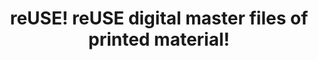 ---
abstract: null
creators:
- Altenhöner, Reinhard
date: null
document_url: https://services.phaidra.univie.ac.at/api/object/o:295024/download
grand_parent: iPRES
institutions: []
keywords:
- beijing
landing_page_url: https://phaidra.univie.ac.at/o:295024
language: eng
layout: publication
license: CC BY-SA 3.0 AT
notes_url: null
parent: iPRES 2004
publication_type: presentation
size: 48876
slides_url: null
source_name: iPRES
stream_url: null
title: reUSE! reUSE digital master files of printed material!
year: 2004
---